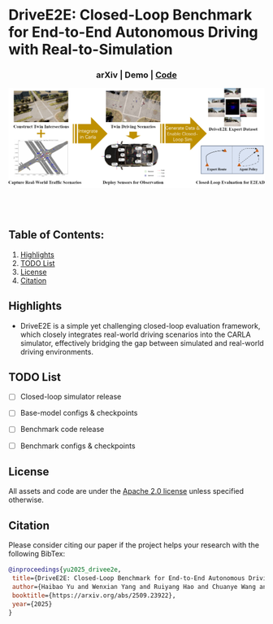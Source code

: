 # DriveE2E: Closed-Loop Benchmark for End-to-End Autonomous Driving with Real-to-Simulation

</div>

<h3 align="center">
  arXiv | Demo |
  <a href="https://github.com/AIR-THU/DriveE2EX">Code</a>
</h3>

![teaser](assets/DriveE2E-Overview.png)

<br><br>

## Table of Contents:
1. [Highlights](#high)
2. [TODO List](#todos)
3. [License](#license)
4. [Citation](#citation)

## Highlights <a name="high"></a>

- DriveE2E is a simple yet challenging closed-loop evaluation framework, which closely integrates real-world driving scenarios into the CARLA simulator, effectively bridging the gap between simulated and real-world driving environments.

## TODO List <a name="todos"></a>
- [ ] Closed-loop simulator release
- [ ] Base-model configs & checkpoints
- [ ] Benchmark code release
- [ ] Benchmark configs & checkpoints


## License <a name="license"></a>

All assets and code are under the [Apache 2.0 license](./LICENSE) unless specified otherwise.

## Citation <a name="citation"></a>

Please consider citing our paper if the project helps your research with the following BibTex:

```bibtex
@inproceedings{yu2025_drivee2e,
 title={DriveE2E: Closed-Loop Benchmark for End-to-End Autonomous Driving with Real-to-Simulation}, 
 author={Haibao Yu and Wenxian Yang and Ruiyang Hao and Chuanye Wang and Jiaru Zhong and Ping Luo and Zaiqing Nie},
 booktitle={https://arxiv.org/abs/2509.23922},
 year={2025}
}
```
